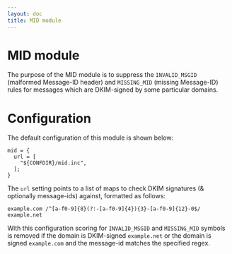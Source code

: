 ```yaml
---
layout: doc
title: MID module
---
```


# MID module

The purpose of the MID module is to suppress the `INVALID_MSGID` (malformed Message-ID header) and `MISSING_MID` (missing Message-ID) rules for messages which are DKIM-signed by some particular domains.

# Configuration

The default configuration of this module is shown below:

~~~ucl
mid = {
  url = [
    "${CONFDIR}/mid.inc",
  ]; 
}
~~~

The `url` setting points to a list of maps to check DKIM signatures (& optionally message-ids) against, formatted as follows:

~~~
example.com /^[a-f0-9]{8}(?:-[a-f0-9]{4}){3}-[a-f0-9]{12}-0$/
example.net
~~~

With this configuration scoring for `INVALID_MSGID` and `MISSING_MID` symbols is removed if the domain is DKIM-signed `example.net` or the domain is signed `example.com` and the message-id matches the specified regex.
